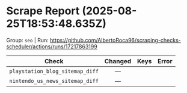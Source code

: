 # Scrape Report (2025-08-25T18:53:48.635Z)

Group: `seo`  |  Run: https://github.com/AlbertoRoca96/scraping-checks-scheduler/actions/runs/17217863199

| Check | Changed | Keys | Error |
|---|:---:|:--|:--|
| `playstation_blog_sitemap_diff` | — |  |  |
| `nintendo_us_news_sitemap_diff` | — |  |  |
